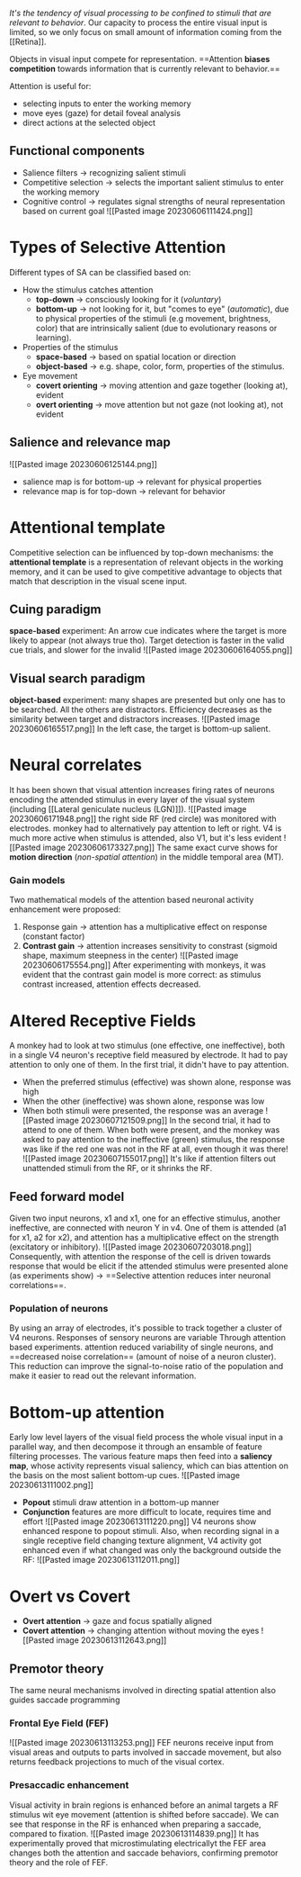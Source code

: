 _It's the tendency of visual processing to be confined to stimuli that are relevant to behavior_.
Our capacity to process the entire visual input is limited, so we only focus on small amount of information coming from the [[Retina]].

Objects in visual input compete for representation.
==Attention **biases competition** towards information that is currently relevant to behavior.==

Attention is useful for:
- selecting inputs to enter the working memory
- move eyes (gaze) for detail foveal analysis
- direct actions at the selected object
## Functional components
- Salience filters -> recognizing salient stimuli
- Competitive selection -> selects the important salient stimulus to enter the working memory
- Cognitive control -> regulates signal strengths of neural representation based on current goal 
![[Pasted image 20230606111424.png]]
# Types of Selective Attention
Different types of SA can be classified based on:
- How the stimulus catches attention
	- **top-down** -> consciously looking for it (_voluntary_)
	- **bottom-up** -> not looking for it, but "comes to eye" (_automatic_), due to physical properties of the stimuli (e.g movement, brightness, color) that are intrinsically salient (due to evolutionary reasons or learning).
- Properties of the stimulus
	- **space-based** -> based on spatial location or direction
	- **object-based** -> e.g. shape, color, form, properties of the stimulus.
- Eye movement
	- **covert orienting** -> moving attention and gaze together (looking at), evident
	- **overt orienting** -> move attention but not gaze (not looking at), not evident
## Salience and relevance map
![[Pasted image 20230606125144.png]]
- salience map is for bottom-up -> relevant for physical properties
- relevance map is for top-down -> relevant for behavior
# Attentional template
Competitive selection can be influenced by top-down mechanisms: the **attentional template** is a representation of relevant objects in the working memory, and it can be used to give competitive advantage to objects that match that description in the visual scene input.
## Cuing paradigm
**space-based** experiment:
An arrow cue indicates where the target is more likely to appear (not always true tho). Target detection is faster in the valid cue trials, and slower for the invalid
![[Pasted image 20230606164055.png]]
## Visual search paradigm
**object-based** experiment:
many shapes are presented but only one has to be searched. All the others are distractors. Efficiency decreases as the similarity between target and distractors increases.
![[Pasted image 20230606165517.png]]
In the left case, the target is bottom-up salient.
# Neural correlates
It has been shown that visual attention increases firing rates of neurons encoding the attended stimulus in every layer of the visual system (including [[Lateral geniculate nucleus (LGN)]]).
![[Pasted image 20230606171948.png]]
the right side RF (red circle) was monitored with electrodes. monkey had to alternatively pay attention to left or right.
V4 is much more active when stimulus is attended, also V1, but it's less evident
![[Pasted image 20230606173327.png]]
The same exact curve shows for **motion direction** (_non-spatial attention_) in the middle temporal area (MT).
### Gain models
Two mathematical models of the attention based neuronal activity enhancement were proposed:
1) Response gain -> attention has a multiplicative effect on response (constant factor)
2) **Contrast gain** -> attention increases sensitivity to constrast (sigmoid shape, maximum steepness in the center)
![[Pasted image 20230606175554.png]]
After experimenting with monkeys, it was evident that the contrast gain model is more correct: as stimulus contrast increased, attention effects decreased.
# Altered Receptive Fields
A monkey had to look at two stimulus (one effective, one ineffective), both in a single V4 neuron's receptive field measured by electrode. It had to pay attention to only one of them. 
In the first trial, it didn't have to pay attention.
- When the preferred stimulus (effective) was shown alone, response was high
- When the other (ineffective) was shown alone, response was low
- When both stimuli were presented, the response was an average 
![[Pasted image 20230607121509.png]]
In the second trial, it had to attend to one of them.
When both were present, and the monkey was asked to pay attention to the ineffective (green) stimulus, the response was like if the red one was not in the RF at all, even though it was there!
![[Pasted image 20230607155017.png]]
It's like if attention filters out unattended stimuli from the RF, or it shrinks the RF.

## Feed forward model
Given two input neurons, x1 and x1, one for an effective stimulus, another ineffective, are connected with neuron Y in v4.
One of them is attended (a1 for x1, a2 for x2), and attention has a multiplicative effect on the strength (excitatory or inhibitory).
![[Pasted image 20230607203018.png]]
Consequently, with attention the response of the cell is driven towards response that would be elicit if the attended stimulus were presented alone (as experiments show) -> ==Selective attention reduces inter neuronal correlations==.
### Population of neurons
By using an array of electrodes, it's possible to track together a cluster of V4 neurons. Responses of sensory neurons are variable
Through attention based experiments. attention reduced variability of single neurons, and ==decreased noise correlation== (amount of noise of a neuron cluster). This reduction can improve the signal-to-noise ratio of the population and make it easier to read out the relevant information.

# Bottom-up attention
Early low level layers of the visual field process the whole visual input in a parallel way, and then decompose it through an ensamble of feature filtering processes.
The various feature maps then feed into a **saliency map**, whose activity represents visual saliency, which can bias attention on the basis on the most salient bottom-up cues.
![[Pasted image 20230613111002.png]]
- **Popout** stimuli draw attention in a bottom-up manner
- **Conjunction** features are more difficult to locate, requires time and effort
![[Pasted image 20230613111220.png]]
V4 neurons show enhanced respone to popout stimuli.
Also, when recording signal in a single receptive field changing texture alignment, V4 activity got enhanced even if what changed was only the background outside the RF:
![[Pasted image 20230613112011.png]]

# Overt vs Covert
- **Overt attention** -> gaze and focus spatially aligned
- **Covert attention** -> changing attention without moving the eyes
![[Pasted image 20230613112643.png]]
## Premotor theory
The same neural mechanisms involved in directing spatial attention also guides saccade programming
### Frontal Eye Field (FEF)
![[Pasted image 20230613113253.png]]
FEF neurons receive input from visual areas and outputs to parts involved in saccade movement, but also returns feedback projections to much of the visual cortex.
### Presaccadic enhancement
Visual activity in brain regions is enhanced before an animal targets a RF stimulus wit eye movement (attention is shifted before saccade).
We can see that response in the RF is enhanced when preparing a saccade, compared to fixation.
![[Pasted image 20230613114839.png]]
It has experimentally proved that microstimulating electricallyt the FEF area changes both the attention and saccade behaviors, confirming premotor theory and the role of FEF. 

